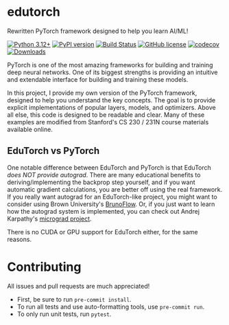 # edutorch

Rewritten PyTorch framework designed to help you learn AI/ML!

[![Python 3.12+](https://img.shields.io/badge/python-3.12+-blue.svg)](https://www.python.org/downloads/release/python-3120/)
[![PyPI version](https://badge.fury.io/py/edutorch.svg)](https://badge.fury.io/py/edutorch)
[![Build Status](https://github.com/TylerYep/edutorch/actions/workflows/test.yml/badge.svg)](https://github.com/TylerYep/edutorch/actions/workflows/test.yml)
[![GitHub license](https://img.shields.io/github/license/TylerYep/edutorch)](https://github.com/TylerYep/edutorch/blob/main/LICENSE)
[![codecov](https://codecov.io/gh/TylerYep/edutorch/branch/main/graph/badge.svg)](https://codecov.io/gh/TylerYep/edutorch)
[![Downloads](https://pepy.tech/badge/edutorch)](https://pepy.tech/project/edutorch)

PyTorch is one of the most amazing frameworks for building and training deep neural networks. One of its biggest strengths is providing an intuitive and extendable interface for building and training these models.

In this project, I provide my own version of the PyTorch framework, designed to help you understand the key concepts. The goal is to provide explicit implementations of popular layers, models, and optimizers. Above all else, this code is designed to be readable and clear. Many of these examples are modified from Stanford's CS 230 / 231N course materials available online.

## EduTorch vs PyTorch

One notable difference between EduTorch and PyTorch is that EduTorch _does NOT provide autograd_. There are many educational benefits to deriving/implementing the backprop step yourself, and if you want automatic gradient calculations, you are better off using the real framework. If you really want autograd for an EduTorch-like project, you might want to consider using Brown University's [BrunoFlow](https://github.com/Brown-Deep-Learning/brunoflow). Or, if you just want to learn how the autograd system is implemented, you can check out Andrej Karpathy's [micrograd project](https://github.com/karpathy/micrograd).

There is no CUDA or GPU support for EduTorch either, for the same reasons.

# Contributing

All issues and pull requests are much appreciated!

- First, be sure to run `pre-commit install`.
- To run all tests and use auto-formatting tools, use `pre-commit run`.
- To only run unit tests, run `pytest`.
